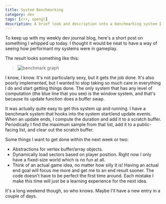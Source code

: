 ```yaml
---
title: System Benchmarking
category: dev
tags: [c++, opengl]
description: A brief look and description into a benchmarking system I created for my game engine.
---
```


To keep up with my weekly dev journal blog, here's a short post on something I whipped up today. I
thought it would be neat to have a way of seeing how performant my systems were in gameplay.

The result looks something like this:

> ![benchmark graph](/img/voxels/2014_05_24.png)

I know, I know. It's not particularly sexy, but it gets the job done. It's also poorly implemented,
but I wanted to stop taking so much care in everything I do and start getting things done. The only
system that has any level of computation (the blue line that you see) is the window system, and
that's because its update function does a buffer swap.

It was actually quite easy to get this system up and running. I have a benchmark system that hooks
into the system start/end update events. When an update ends, I compute the duration and add it to a
scratch buffer. Periodically I find the maximum sample from that list, add it to a public-facing
list, and clear out the scratch buffer.

Some things I want to get done within the next week or two:

- Abstractions for vertex buffer/array objects.
- Dynamically load sectors based on player position. Right now I only have a fixed-size world which
  is no fun at all.
- Think of an actual game idea, no matter how silly it is! Having an actual end goal will focus me
  more and get me to an end result sooner. The code doesn't have to be perfect the first time
  around. Each mistake I make this time will just be a learning experience for the next idea.

It's a long weekend though, so who knows. Maybe I'll have a new entry in a couple of days.
